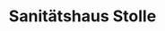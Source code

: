 ---
title: "Sanitätshaus Stolle"
url: /hamburg/sanitaetshaus-stolle-grindelberg/
shop: Sanitätshaus
---